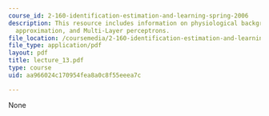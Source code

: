```yaml
---
course_id: 2-160-identification-estimation-and-learning-spring-2006
description: This resource includes information on physiological background, stochastic
  approximation, and Multi-Layer perceptrons.
file_location: /coursemedia/2-160-identification-estimation-and-learning-spring-2006/aa966024c170954fea8a0c8f55eeea7c_lecture_13.pdf
file_type: application/pdf
layout: pdf
title: lecture_13.pdf
type: course
uid: aa966024c170954fea8a0c8f55eeea7c

---
```

None